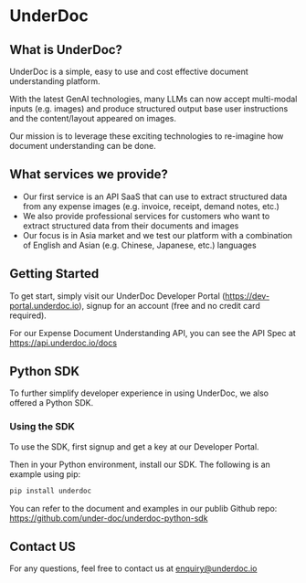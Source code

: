 # UnderDoc

## What is UnderDoc?

UnderDoc is a simple, easy to use and cost effective document understanding platform.

With the latest GenAI technologies, many LLMs can now accept multi-modal inputs (e.g. images) and produce structured output base user instructions and the content/layout appeared on images.

Our mission is to leverage these exciting technologies to re-imagine how document understanding can be done.

## What services we provide?

* Our first service is an API SaaS that can use to extract structured data from any expense images (e.g. invoice, receipt, demand notes, etc.)
* We also provide professional services for customers who want to extract structured data from their documents and images
* Our focus is in Asia market and we test our platform with a combination of English and Asian (e.g. Chinese, Japanese, etc.) languages

## Getting Started

To get start, simply visit our UnderDoc Developer Portal (https://dev-portal.underdoc.io), signup for an account (free and no credit card required).

For our Expense Document Understanding API, you can see the API Spec at https://api.underdoc.io/docs

## Python SDK

To further simplify developer experience in using UnderDoc, we also offered a Python SDK.

### Using the SDK

To use the SDK, first signup and get a key at our Developer Portal.

Then in your Python environment, install our SDK. The following is an example using pip:

```bash
pip install underdoc
```

You can refer to the document and examples in our publib Github repo: https://github.com/under-doc/underdoc-python-sdk

## Contact US

For any questions, feel free to contact us at enquiry@underdoc.io
